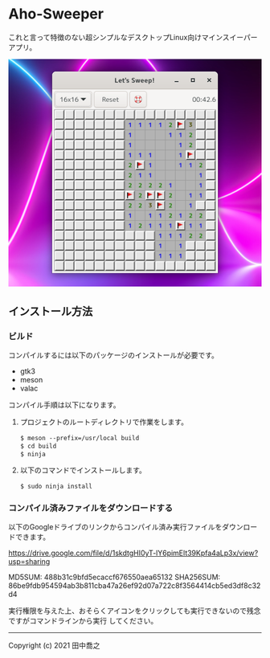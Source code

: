 Aho-Sweeper
====================================================================================================
これと言って特徴のない超シンプルなデスクトップLinux向けマインスイーパーアプリ。

![画像](etc/screenshot-1.png)

インストール方法
----------------------------------------------------------------------------------------------------
### ビルド
コンパイルするには以下のパッケージのインストールが必要です。

* gtk3
* meson
* valac

コンパイル手順は以下になります。


1. プロジェクトのルートディレクトリで作業をします。

       $ meson --prefix=/usr/local build
	   $ cd build
	   $ ninja

2. 以下のコマンドでインストールします。

       $ sudo ninja install


### コンパイル済みファイルをダウンロードする
以下のGoogleドライブのリンクからコンパイル済み実行ファイルをダウンロードできます。

<https://drive.google.com/file/d/1skdtgHI0yT-lY6pimElt39Kpfa4aLp3x/view?usp=sharing>


MD5SUM: 488b31c9bfd5ecaccf676550aea65132
SHA256SUM: 86be9fdb954594ab3b811cba47a26ef92d07a722c8f3564414cb5ed3df8c32d4

実行権限を与えた上、おそらくアイコンをクリックしても実行できないので残念ですがコマンドラインから実行
してください。

----------------------------------------------------------------------------------------------------

Copyright (c) 2021 田中喬之


